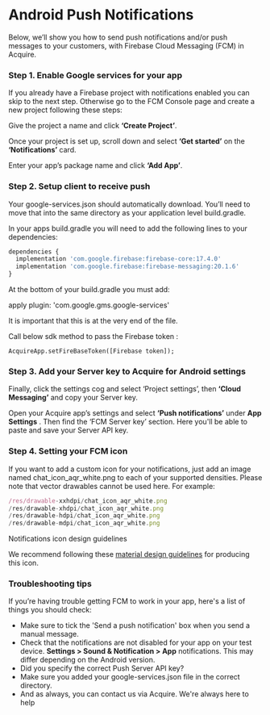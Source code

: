 # Android Push Notifications

Below, we’ll show you how to send push notifications and/or push messages to your customers, with Firebase Cloud Messaging \(FCM\) in Acquire.

### Step 1. Enable Google services for your app

If you already have a Firebase project with notifications enabled you can skip to the next step. Otherwise go to the FCM Console page and create a new project following these steps:

Give the project a name and click **‘Create Project’**.

Once your project is set up, scroll down and select **‘Get started’** on the **‘Notifications’** card.

Enter your app’s package name and click **‘Add App’**.

### Step 2. Setup client to receive push <a id="step-2--setup-client-to-receive-push"></a>

Your google-services.json should automatically download. You’ll need to move that into the same directory as your application level build.gradle.

In your apps build.gradle you will need to add the following lines to your dependencies:

```javascript
dependencies {
  implementation 'com.google.firebase:firebase-core:17.4.0'
  implementation 'com.google.firebase:firebase-messaging:20.1.6'
}
```

At the bottom of your build.gradle you must add:

apply plugin: 'com.google.gms.google-services'

It is important that this is at the very end of the file.

Call below sdk method to pass the Firebase token :

```text
AcquireApp.setFireBaseToken([Firebase token]);
```

### Step 3. Add your Server key to Acquire for Android settings <a id="step-3--add-your-server-key-to-acquire-for-android-settings"></a>

Finally, click the settings cog and select ‘Project settings’, then **‘Cloud Messaging’** and copy your Server key.

Open your Acquire app’s settings and select **‘Push notifications’** under **App Settings** . Then find the ‘FCM Server key’ section. Here you'll be able to paste and save your Server API key.

### Step 4. Setting your FCM icon <a id="step-4--setting-your-fcm-icon"></a>

If you want to add a custom icon for your notifications, just add an image named chat\_icon\_aqr\_white.png to each of your supported densities. Please note that vector drawables cannot be used here. For example:

```javascript
/res/drawable-xxhdpi/chat_icon_aqr_white.png 
/res/drawable-xhdpi/chat_icon_aqr_white.png 
/res/drawable-hdpi/chat_icon_aqr_white.png 
/res/drawable-mdpi/chat_icon_aqr_white.png
```



Notifications icon design guidelines

We recommend following these [material design guidelines](https://material.io/design/platform-guidance/android-notifications.html) for producing this icon.

### Troubleshooting tips <a id="troubleshooting-tips"></a>

If you’re having trouble getting FCM to work in your app, here's a list of things you should check:

* Make sure to tick the 'Send a push notification' box when you send a manual message.
* Check that the notifications are not disabled for your app on your test device. **Settings &gt; Sound & Notification &gt; App** notifications. This may differ depending on the Android version.
* Did you specify the correct Push Server API key?
* Make sure you added your google-services.json file in the correct directory.
* And as always, you can contact us via Acquire. We're always here to help

